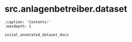 # src.anlagenbetreiber.dataset
```{toctree}
:caption: 'Contents:'
:maxdepth: 1

inital_annotated_dataset_docs
```